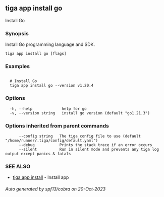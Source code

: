 ## tiga app install go

Install Go

### Synopsis

Install Go programming language and SDK.

```
tiga app install go [flags]
```

### Examples

```

  # Install Go
  tiga app install go --version v1.20.4

```

### Options

```
  -h, --help             help for go
  -v, --version string   install go version (default "go1.21.3")
```

### Options inherited from parent commands

```
      --config string   The tiga config file to use (default "/home/runner/.tiga/config/default.yaml")
      --debug           Prints the stack trace if an error occurs
      --silent          Run in silent mode and prevents any tiga log output except panics & fatals
```

### SEE ALSO

* [tiga app install](tiga_app_install.md)	 - Install app

###### Auto generated by spf13/cobra on 20-Oct-2023
